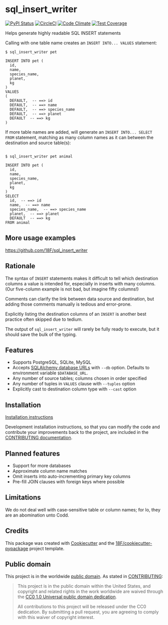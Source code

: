 # sql_insert_writer

[![PyPI Status](https://img.shields.io/pypi/v/sql_insert_writer.svg)](https://pypi.python.org/pypi/sql_insert_writer)
[![CircleCI](https://circleci.com/gh/davehenton/sql_insert_writer.svg?style=svg)](https://circleci.com/gh/davehenton/sql_insert_writer)
[![Code Climate](https://codeclimate.com/github/davehenton/sql_insert_writer/badges/gpa.svg)](https://codeclimate.com/github/davehenton/sql_insert_writer)
[![Test Coverage](https://codeclimate.com/github/davehenton/sql_insert_writer/badges/coverage.svg)](https://codeclimate.com/github/davehenton/sql_insert_writer/coverage)

Helps generate highly readable SQL INSERT statements

Calling with one table name creates an `INSERT INTO... VALUES` statement:

```
$ sql_insert_writer pet

INSERT INTO pet (
  id,
  name,
  species_name,
  planet,
  kg
)
VALUES
(
  DEFAULT,  -- ==> id
  DEFAULT,  -- ==> name
  DEFAULT,  -- ==> species_name
  DEFAULT,  -- ==> planet
  DEFAULT  -- ==> kg
)
```

If more table names are added, will generate an `INSERT INTO... SELECT FROM`
statement, matching as many column names as it can between the destination
and source table(s):

```

$ sql_insert_writer pet animal

INSERT INTO pet (
  id,
  name,
  species_name,
  planet,
  kg
)
SELECT
  id,  -- ==> id
  name,  -- ==> name
  species_name,  -- ==> species_name
  planet,  -- ==> planet
  DEFAULT  -- ==> kg
FROM animal
```

## More usage examples

https://github.com/18F/sql_insert_writer

## Rationale

The syntax of `INSERT` statements makes it difficult to tell which destination columns a value is intended for,
especially in inserts with many columns.  (Our five-column example is not bad, but imagine fifty columns!)

Comments can clarify the link between data source and destination, but adding those comments manually is tedious and error-prone.

Explicitly listing the destination columns of an `INSERT` is another best practice often skipped due to tedium.

The output of `sql_insert_writer` will rarely be fully ready to execute, but it should save the bulk of the typing.

## Features

- Supports PostgreSQL, SQLite, MySQL
- Accepts [SQLAlchemy database URLs](http://docs.sqlalchemy.org/en/latest/core/engines.html) with `--db` option.  Defaults to environment variable `$DATABASE_URL`.
- Any number of source tables; columns chosen in order specified
- Any number of tuples in `VALUES` clause with `--tuples` option
- Explicitly cast to destination column type with `--cast` option

## Installation

[Installation instructions](docs/installation.rst)

Development installation instructions, so that
you can modify the code and contribute your
improvements back to the project, are included
in the [CONTRIBUTING documentation](CONTRIBUTING.rst).

## Planned features

- Support for more databases
- Approximate column name matches
- Omit inserts into auto-incrementing primary key columns
- Pre-fill JOIN clauses with foreign keys where possible

## Limitations

We do not deal well with case-sensitive table or column names; for lo, they are an abomination unto Codd.

## Credits

This package was created with [Cookiecutter](https://github.com/audreyr/cookiecutter)
and the [18F/cookiecutter-pypackage](https://github.com/audreyr/cookiecutter-pypackage)
project template.

## Public domain

This project is in the worldwide [public domain](LICENSE.md). As stated in [CONTRIBUTING](CONTRIBUTING.rst):

> This project is in the public domain within the United States, and copyright and related rights in the work worldwide are waived through the [CC0 1.0 Universal public domain dedication](https://creativecommons.org/publicdomain/zero/1.0/).
>
> All contributions to this project will be released under the CC0 dedication. By submitting a pull request, you are agreeing to comply with this waiver of copyright interest.
